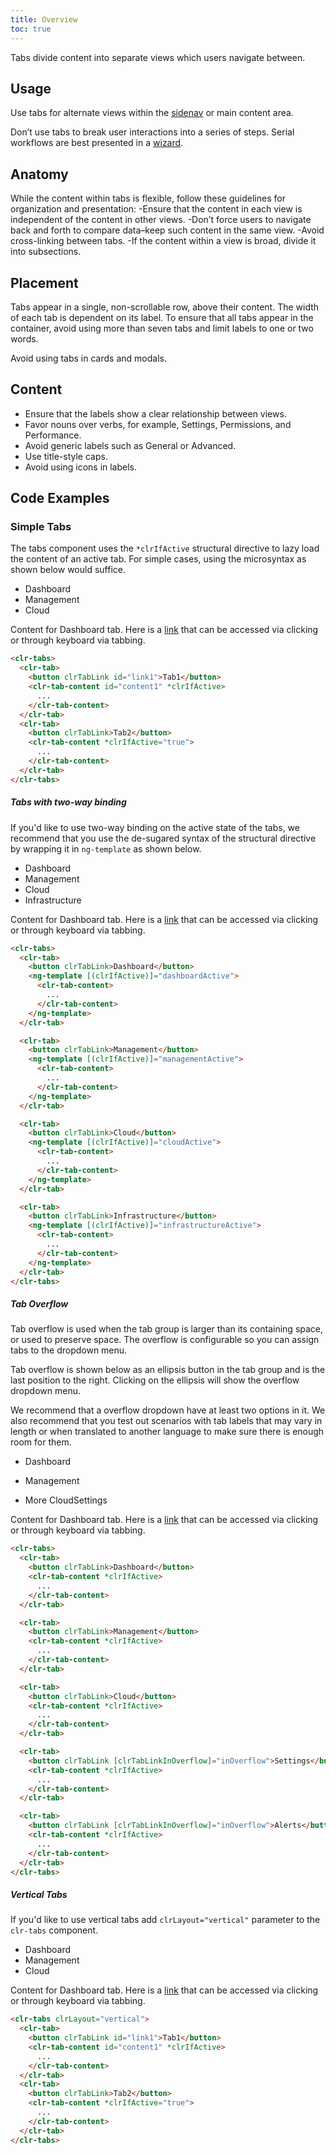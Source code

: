```yaml
---
title: Overview
toc: true
---
```


Tabs divide content into separate views which users navigate between.

## Usage

Use tabs for alternate views within the [sidenav](./sidenav) or main content area.

Don’t use tabs to break user interactions into a series of steps. Serial workflows are best presented in a [wizard](./wizard).

<!-- [//]: # Types -->

## Anatomy

While the content within tabs is flexible, follow these guidelines for organization and presentation:
-Ensure that the content in each view is independent of the content in other views.
-Don’t force users to navigate back and forth to compare data–keep such content in the same view.
-Avoid cross-linking between tabs.
-If the content within a view is broad, divide it into subsections.

<!-- [//]: # Behavior -->

## Placement

Tabs appear in a single, non-scrollable row, above their content. The width of each tab is dependent on its label.
To ensure that all tabs appear in the container, avoid using more than seven tabs and limit labels to one or two words.

Avoid using tabs in cards and modals.

## Content

- Ensure that the labels show a clear relationship between views.
- Favor nouns over verbs, for example, Settings, Permissions, and Performance.
- Avoid generic labels such as General or Advanced.
- Use title-style caps.
- Avoid using icons in labels.

## Code Examples

### Simple Tabs

The tabs component uses the `*clrIfActive` structural directive to lazy load the content of an active tab. For simple cases, using the microsyntax as shown below would suffice.

- Dashboard
- Management
- Cloud

Content for Dashboard tab. Here is a [link](javascript://) that can be accessed via clicking or through keyboard via tabbing.

```html
<clr-tabs>
  <clr-tab>
    <button clrTabLink id="link1">Tab1</button>
    <clr-tab-content id="content1" *clrIfActive>
      ...
    </clr-tab-content>
  </clr-tab>
  <clr-tab>
    <button clrTabLink>Tab2</button>
    <clr-tab-content *clrIfActive="true">
      ...
    </clr-tab-content>
  </clr-tab>
</clr-tabs>
```

##### Tabs with two-way binding

If you'd like to use two-way binding on the active state of the tabs, we recommend that you use the de-sugared syntax of the structural directive by wrapping it in `ng-template` as shown below.

- Dashboard
- Management
- Cloud
- Infrastructure

Content for Dashboard tab. Here is a [link](javascript://) that can be accessed via clicking or through keyboard via tabbing.

```html
<clr-tabs>
  <clr-tab>
    <button clrTabLink>Dashboard</button>
    <ng-template [(clrIfActive)]="dashboardActive">
      <clr-tab-content>
        ...
      </clr-tab-content>
    </ng-template>
  </clr-tab>

  <clr-tab>
    <button clrTabLink>Management</button>
    <ng-template [(clrIfActive)]="managementActive">
      <clr-tab-content>
        ...
      </clr-tab-content>
    </ng-template>
  </clr-tab>

  <clr-tab>
    <button clrTabLink>Cloud</button>
    <ng-template [(clrIfActive)]="cloudActive">
      <clr-tab-content>
        ...
      </clr-tab-content>
    </ng-template>
  </clr-tab>

  <clr-tab>
    <button clrTabLink>Infrastructure</button>
    <ng-template [(clrIfActive)]="infrastructureActive">
      <clr-tab-content>
        ...
      </clr-tab-content>
    </ng-template>
  </clr-tab>
</clr-tabs>
```

##### Tab Overflow

Tab overflow is used when the tab group is larger than its containing space, or used to preserve space. The overflow is configurable so you can assign tabs to the dropdown menu.

Tab overflow is shown below as an ellipsis button in the tab group and is the last position to the right. Clicking on the ellipsis will show the overflow dropdown menu.

We recommend that a overflow dropdown have at least two options in it. We also recommend that you test out scenarios with tab labels that may vary in length or when translated to another language to make sure there is enough room for them.

- Dashboard
- Management

- More
  CloudSettings

Content for Dashboard tab. Here is a [link](javascript://) that can be accessed via clicking or through keyboard via tabbing.

```html
<clr-tabs>
  <clr-tab>
    <button clrTabLink>Dashboard</button>
    <clr-tab-content *clrIfActive>
      ...
    </clr-tab-content>
  </clr-tab>

  <clr-tab>
    <button clrTabLink>Management</button>
    <clr-tab-content *clrIfActive>
      ...
    </clr-tab-content>
  </clr-tab>

  <clr-tab>
    <button clrTabLink>Cloud</button>
    <clr-tab-content *clrIfActive>
      ...
    </clr-tab-content>
  </clr-tab>

  <clr-tab>
    <button clrTabLink [clrTabLinkInOverflow]="inOverflow">Settings</button>
    <clr-tab-content *clrIfActive>
      ...
    </clr-tab-content>
  </clr-tab>

  <clr-tab>
    <button clrTabLink [clrTabLinkInOverflow]="inOverflow">Alerts</button>
    <clr-tab-content *clrIfActive>
      ...
    </clr-tab-content>
  </clr-tab>
</clr-tabs>
```

##### Vertical Tabs

If you'd like to use vertical tabs add `clrLayout="vertical"` parameter to the `clr-tabs` component.

- Dashboard
- Management
- Cloud

Content for Dashboard tab. Here is a [link](javascript://) that can be accessed via clicking or through keyboard via tabbing.

```html
<clr-tabs clrLayout="vertical">
  <clr-tab>
    <button clrTabLink id="link1">Tab1</button>
    <clr-tab-content id="content1" *clrIfActive>
      ...
    </clr-tab-content>
  </clr-tab>
  <clr-tab>
    <button clrTabLink>Tab2</button>
    <clr-tab-content *clrIfActive="true">
      ...
    </clr-tab-content>
  </clr-tab>
</clr-tabs>
```

